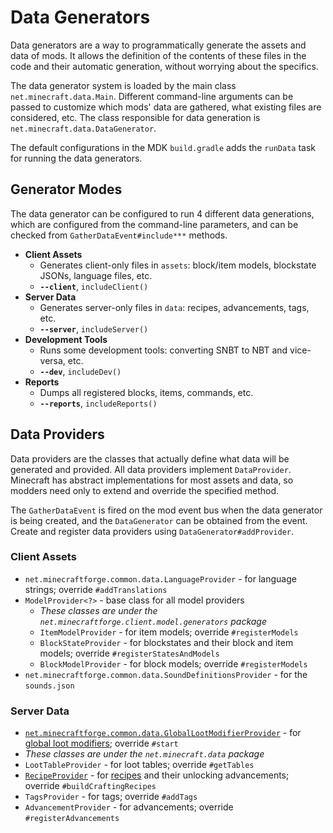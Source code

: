 Data Generators
===============

Data generators are a way to programmatically generate the assets and data of mods. It allows the definition of the contents of these files in the code and their automatic generation, without worrying about the specifics.

The data generator system is loaded by the main class `net.minecraft.data.Main`. Different command-line arguments can be passed to customize which mods' data are gathered, what existing files are considered, etc. The class responsible for data generation is `net.minecraft.data.DataGenerator`.

The default configurations in the MDK `build.gradle` adds the `runData` task for running the data generators.

Generator Modes
---------------

The data generator can be configured to run 4 different data generations, which are configured from the command-line parameters, and can be checked from `GatherDataEvent#include***` methods.

* __Client Assets__
  * Generates client-only files in `assets`: block/item models, blockstate JSONs, language files, etc.
  * __`--client`__, `includeClient()`
* __Server Data__
  * Generates server-only files in `data`: recipes, advancements, tags, etc.
  * __`--server`__, `includeServer()`
* __Development Tools__
  * Runs some development tools: converting SNBT to NBT and vice-versa, etc.
  * __`--dev`__, `includeDev()`
* __Reports__
  * Dumps all registered blocks, items, commands, etc.
  * __`--reports`__, `includeReports()`

Data Providers
--------------

Data providers are the classes that actually define what data will be generated and provided. All data providers implement `DataProvider`.
Minecraft has abstract implementations for most assets and data, so modders need only to extend and override the specified method.

The `GatherDataEvent` is fired on the mod event bus when the data generator is being created, and the `DataGenerator` can be obtained from the event. Create and register data providers using `DataGenerator#addProvider`.

### Client Assets
* `net.minecraftforge.common.data.LanguageProvider` - for language strings; override `#addTranslations`
* `ModelProvider<?>` - base class for all model providers
  * _These classes are under the `net.minecraftforge.client.model.generators` package_
  * `ItemModelProvider` - for item models; override `#registerModels`
  * `BlockStateProvider` - for blockstates and their block and item models; override `#registerStatesAndModels`
  * `BlockModelProvider` - for block models; override `#registerModels`
* `net.minecraftforge.common.data.SoundDefinitionsProvider` - for the `sounds.json`

### Server Data
* [`net.minecraftforge.common.data.GlobalLootModifierProvider`][glmgen] - for [global loot modifiers][glm]; override `#start`
* _These classes are under the `net.minecraft.data` package_
* `LootTableProvider` - for loot tables; override `#getTables`
* [`RecipeProvider`][recipegen] - for [recipes] and their unlocking advancements; override `#buildCraftingRecipes`
* `TagsProvider` - for tags; override `#addTags`
* `AdvancementProvider` - for advancements; override `#registerAdvancements`

[glmgen]: ./server/glm.md
[glm]: ../resources/server/glm.md
[recipegen]: ./server/recipes.md
[recipes]: ../resources/server/recipes/index.md
